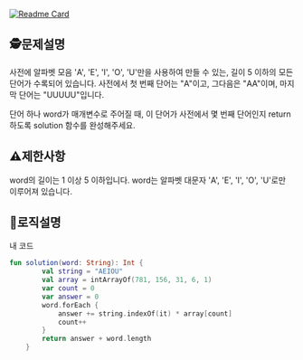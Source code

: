 [![Readme Card](https://github-readme-stats.vercel.app/api/pin/?username=Guri999&repo=codekata)](https://github.com/Guri999/codekata/blob/main/%EC%A3%BC%EC%B0%A8%20%EC%9A%94%EA%B8%88%20%EA%B3%84%EC%82%B0.md)
## 🕵️문제설명
사전에 알파벳 모음 'A', 'E', 'I', 'O', 'U'만을 사용하여 만들 수 있는, 길이 5 이하의 모든 단어가 수록되어 있습니다. 사전에서 첫 번째 단어는 "A"이고, 그다음은 "AA"이며, 마지막 단어는 "UUUUU"입니다.

단어 하나 word가 매개변수로 주어질 때, 이 단어가 사전에서 몇 번째 단어인지 return 하도록 solution 함수를 완성해주세요.
## ⚠️제한사항
word의 길이는 1 이상 5 이하입니다.
word는 알파벳 대문자 'A', 'E', 'I', 'O', 'U'로만 이루어져 있습니다.


## 🔎로직설명
내 코드
```kotlin
fun solution(word: String): Int {
        val string = "AEIOU"
        val array = intArrayOf(781, 156, 31, 6, 1)
        var count = 0
        var answer = 0
        word.forEach { 
            answer += string.indexOf(it) * array[count]
            count++
        }
        return answer + word.length
    }
```
